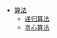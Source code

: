 - [算法](/algorithm/README.md)
    - [递归算法](algorithm/recursion.md)
    - [贪心算法](algorithm/greedy.md)
